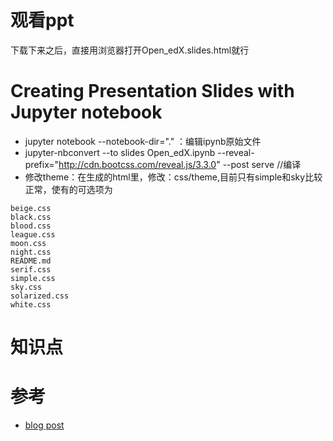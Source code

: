 # 观看ppt
下载下来之后，直接用浏览器打开Open_edX.slides.html就行


# Creating Presentation Slides with Jupyter notebook
*  jupyter notebook --notebook-dir="." ：编辑ipynb原始文件
*  jupyter-nbconvert --to slides Open_edX.ipynb --reveal-prefix="http://cdn.bootcss.com/reveal.js/3.3.0"  --post serve  //编译
*  修改theme：在生成的html里，修改：css/theme,目前只有simple和sky比较正常，使有的可选项为

```
beige.css
black.css
blood.css
league.css
moon.css
night.css
README.md
serif.css
simple.css
sky.css
solarized.css
white.css
```

# 知识点

# 参考
* [blog post](http://echorand.me/presentation-slides-with-jupyter-notebook.html#.V19WnWJ96V4) 
